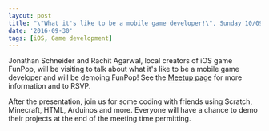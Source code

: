 ```yaml
---
layout: post
title: "\"What it's like to be a mobile game developer!\", Sunday 10/09"
date: '2016-09-30'
tags: [iOS, Game development]
---
```


Jonathan Schneider and Rachit Agarwal, local creators of iOS game FunPop, will be visiting to talk about what it's like to be a mobile game developer and will be demoing FunPop! See the [Meetup page](http://www.meetup.com/CoderDojoDC/events/234204971/) for more information and to RSVP.

After the presentation, join us for some coding with friends using Scratch, Minecraft, HTML, Arduinos and more. Everyone will have a chance to demo their projects at the end of the meeting time permitting. 
